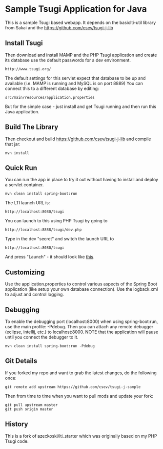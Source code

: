 Sample Tsugi Application for Java
=================================

This is a sample Tsugi based webapp.  It depends on the basiclti-util library from Sakai and the https://github.com/csev/tsugi-j-lib

Install Tsugi
-------------

Then download and install MAMP and  the PHP Tsugi application and create its database use the 
default passwords for a dev environment.

    http://www.tsugi.org/

The default settings for this servlet expect that database to be up and
available (i.e. MAMP is running and MySQL is on port 8889)  You can connect this
to a different database by editing:

    src/main/resources/application.properties

But for the simple case - just install and get Tsugi running and then run 
this Java application.

Build The Library
-----------------

Then checkout and build https://github.com/csev/tsugi-j-lib and compile that jar:

    mvn install
    
Quick Run
---------
You can run the app in place to try it out without having to install and deploy a servlet container.

    mvn clean install spring-boot:run

The LTI launch URL is:

    http://localhost:8080/tsugi

You can launch to this using PHP Tsugi by going to 

    http://localhost:8888/tsugi/dev.php

Type in the dev "secret" and switch the launch URL to 

    http://localhost:8080/tsugi
    
And press "Launch" - it should look like <a href="https://raw.githubusercontent.com/csev/tsugi-j-sample/master/success.png" target="_blank">this</a>.

Customizing
-----------
Use the application.properties to control various aspects of the Spring Boot application (like setup your own database connection).
Use the logback.xml to adjust and control logging.

Debugging
---------
To enable the debugging port (localhost:8000) when using spring-boot:run, use the main profile: -Pdebug. Then you can attach any remote debugger (eclipse, intellij, etc.) to localhost:8000. NOTE that the application will pause until you connect the debugger to it.

    mvn clean install spring-boot:run -Pdebug
    
Git Details
-----------

If you forked my repo and want to grab the latest changes, do 
the following once:

    git remote add upstream https://github.com/csev/tsugi-j-sample

Then from time to time when you want to pull mods and update your fork:

    git pull upstream master
    git push origin master

History
-------

This is a fork of azeckoski/lti\_starter which was originally based on my PHP Tsugi code.



